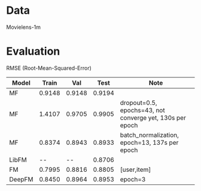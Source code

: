 # Data
Movielens-1m



# Evaluation

RMSE (Root-Mean-Squared-Error)

|Model|Train|Val|Test|Note|
|---|-----|---|----|---|
|MF|0.9148|0.9148|0.9194||
|MF|1.4107|0.9705|0.9905|dropout=0.5, epochs=43, not converge yet, 130s per epoch|
|MF|0.8374|0.8943|0.8933|batch_normalization, epoch=13, 137s per epoch|
|LibFM|--|--|0.8706||
|FM|0.7995|0.8816|0.8805|[user,item]|
|DeepFM|0.8450|0.8964|0.8953|epoch=3|


